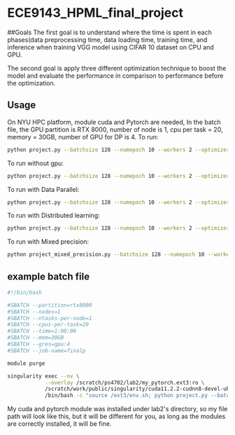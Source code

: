 # ECE9143_HPML_final_project
##Goals
The first goal is to understand where the time is spent in each phases(data preprocessing time, data loading time, training time, and inference when training VGG model using CIFAR 10 dataset on CPU and GPU.

The second goal is apply three different optimization technique to boost the model and evaluate the performance in comparison to performance before the optimization.

## Usage
On NYU HPC platform, module cuda and Pytorch are needed, In the batch file, the GPU partition is RTX 8000, number of node is 1, cpu per task = 20, memory = 30GB, number of GPU for DP is 4.
To run:
```bash
python project.py --batchsize 128 --numepoch 10 --workers 2 --optimizer sgd
```
To run without gpu:
```bash
python project.py --batchsize 128 --numepoch 10 --workers 2 --optimizer sgd --no-cuda
```
To run with Data Parallel:
```bash
python project.py --batchsize 128 --numepoch 10 --workers 2 --optimizer sgd --dp
```
To run with Distributed learning:
```bash
python project.py --batchsize 128 --numepoch 10 --workers 2 --optimizer sgd --dl
```
To run with Mixed precision:
```bash
python project_mixed_precision.py --batchsize 128 --numepoch 10 --workers 2 --optimizer sgd
```
## example batch file
```bash
#!/bin/bash

#SBATCH --partition=rtx8000
#SBATCH --nodes=1
#SBATCH --ntasks-per-node=1
#SBATCH --cpus-per-task=20
#SBATCH --time=1:00:00
#SBATCH --mem=30GB
#SBATCH --gres=gpu:4
#SBATCH --job-name=finalp

module purge

singularity exec --nv \
            --overlay /scratch/ps4702/lab2/my_pytorch.ext3:ro \
            /scratch/work/public/singularity/cuda11.2.2-cudnn8-devel-ubuntu20.04.sif \
            /bin/bash -c "source /ext3/env.sh; python project.py --batchsize 128 --numepoch 10 --workers 2 --optimizer sgd --dp"
```
My cuda and pytorch module was installed under lab2's directory, so my file path will look like this, but it will be different for you, as long as the modules are correctly installed, it will be fine.



